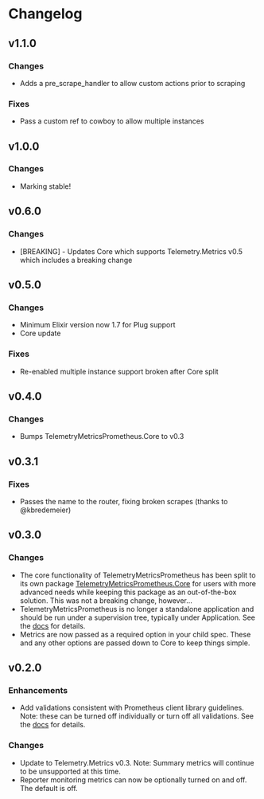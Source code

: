 # Changelog

## v1.1.0

### Changes

  * Adds a pre_scrape_handler to allow custom actions prior to scraping

### Fixes

  * Pass a custom ref to cowboy to allow multiple instances

## v1.0.0

### Changes

  * Marking stable!
  
## v0.6.0

### Changes

  * [BREAKING] - Updates Core which supports Telemetry.Metrics v0.5 which includes
    a breaking change

## v0.5.0

### Changes

  * Minimum Elixir version now 1.7 for Plug support
  * Core update
  
### Fixes

  * Re-enabled multiple instance support broken after Core split

## v0.4.0

### Changes

  * Bumps TelemetryMetricsPrometheus.Core to v0.3

## v0.3.1

### Fixes

  * Passes the name to the router, fixing broken scrapes (thanks to @kbredemeier)
  
## v0.3.0

### Changes

  * The core functionality of TelemetryMetricsPrometheus has been split to its own
  package [TelemetryMetricsPrometheus.Core](https://github.com/beam-telemetry/telemetry_metrics_prometheus_core) for users with more advanced needs while keeping this package as an out-of-the-box solution. This was not a breaking change, however...
  * TelemetryMetricsPrometheus is no longer a standalone application and should be run
  under a supervision tree, typically under Application. See the [docs](https://hexdocs.pm/telemetry_metrics_prometheus/TelemetryMetricsPrometheus.html#start_link/1) for details.
  * Metrics are now passed as a required option in your child spec. These and any other
  options are passed down to Core to keep things simple.

## v0.2.0

### Enhancements

  * Add validations consistent with Prometheus client library guidelines. 
  Note: these can be turned off individually or turn off all validations. 
  See the [docs](https://hexdocs.pm/telemetry_metrics_prometheus/TelemetryMetricsPrometheus.html#init/2) for details.
  
### Changes

  * Update to Telemetry.Metrics v0.3. Note: Summary metrics will continue
  to be unsupported at this time.
  * Reporter monitoring metrics can now be optionally turned on and off.
  The default is off.
